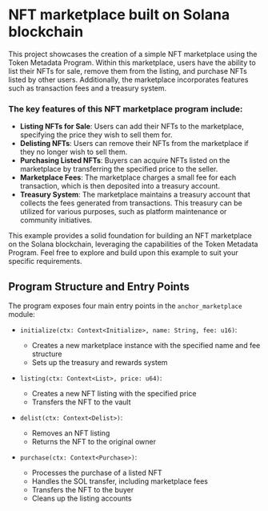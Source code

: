 # NFT marketplace built on Solana blockchain

This project showcases the creation of a simple NFT marketplace using the Token Metadata Program. Within this marketplace, users have the ability to list their NFTs for sale, remove them from the listing, and purchase NFTs listed by other users. Additionally, the marketplace incorporates features such as transaction fees and a treasury system.

### The key features of this NFT marketplace program include:

- **Listing NFTs for Sale**: Users can add their NFTs to the marketplace, specifying the price they wish to sell them for.
- **Delisting NFTs**: Users can remove their NFTs from the marketplace if they no longer wish to sell them.
- **Purchasing Listed NFTs**: Buyers can acquire NFTs listed on the marketplace by transferring the specified price to the seller.
- **Marketplace Fees**: The marketplace charges a small fee for each transaction, which is then deposited into a treasury account.
- **Treasury System**: The marketplace maintains a treasury account that collects the fees generated from transactions. This treasury can be utilized for various purposes, such as platform maintenance or community initiatives.

This example provides a solid foundation for building an NFT marketplace on the Solana blockchain, leveraging the capabilities of the Token Metadata Program. Feel free to explore and build upon this example to suit your specific requirements.

## Program Structure and Entry Points

The program exposes four main entry points in the `anchor_marketplace` module:

- `initialize(ctx: Context<Initialize>, name: String, fee: u16)`:

  - Creates a new marketplace instance with the specified name and fee structure
  - Sets up the treasury and rewards system

- `listing(ctx: Context<List>, price: u64)`:

  - Creates a new NFT listing with the specified price
  - Transfers the NFT to the vault

- `delist(ctx: Context<Delist>)`:

  - Removes an NFT listing
  - Returns the NFT to the original owner

- `purchase(ctx: Context<Purchase>)`:
  - Processes the purchase of a listed NFT
  - Handles the SOL transfer, including marketplace fees
  - Transfers the NFT to the buyer
  - Cleans up the listing accounts
